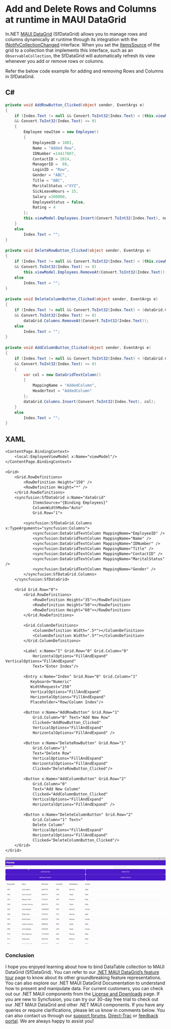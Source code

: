 # Add and Delete Rows and Columns at runtime in MAUI DataGrid
In.NET [MAUI DataGrid](https://www.syncfusion.com/maui-controls/maui-datagrid) (SfDataGrid) allows you to manage rows and columns dynamically at runtime through its integration with the [INotifyCollectionChanged](https://learn.microsoft.com/en-us/dotnet/api/system.componentmodel.inotifypropertychanged?view=net-7.0) interface. When you set the [ItemsSource](https://help.syncfusion.com/cr/maui/Syncfusion.Maui.DataGrid.SfDataGrid.html#Syncfusion_Maui_DataGrid_SfDataGrid_ItemsSource) of the grid to a collection that implements this interface, such as an `ObservableCollection`, the SfDataGrid will automatically refresh its view whenever you add or remove rows or columns.

Refer the below code example for adding and removing Rows and Columns in SfDataGrid.
## C#

```C#
private void AddRowButton_Clicked(object sender, EventArgs e)
{
    if (Index.Text != null && Convert.ToInt32(Index.Text) < (this.viewModel.Employees.Count)
    && Convert.ToInt32(Index.Text) >= 0)
    {
        Employee newItem = new Employee()
        {
            EmployeeID = 1001,
            Name = "Added Row",
            IDNumber =14417807,
            ContactID = 2014,
            ManagerID =  60,
            LoginID = "Row",
            Gender = "ABC",
            Title = "ABC",
            MaritalStatus ="XYZ",
            SickLeaveHours = 15,
            Salary =200000,
            EmployeeStatus = false,
            Rating = 4
        };
        this.viewModel.Employees.Insert(Convert.ToInt32(Index.Text), newItem);
    }
    else
        Index.Text = "";
}

private void DeleteRowButton_Clicked(object sender, EventArgs e)
{
    if (Index.Text != null && Convert.ToInt32(Index.Text) < (this.viewModel.Employees.Count)
    && Convert.ToInt32(Index.Text) >= 0)
        this.viewModel.Employees.RemoveAt(Convert.ToInt32(Index.Text));
    else
        Index.Text = "";
}

private void DeleteColumnButton_Clicked(object sender, EventArgs e)
{
    if (Index.Text != null && Convert.ToInt32(Index.Text) < (dataGrid.Columns.Count)
    && Convert.ToInt32(Index.Text) >= 0)
        dataGrid.Columns.RemoveAt(Convert.ToInt32(Index.Text));
    else
        Index.Text = "";
}

private void AddColumnButton_Clicked(object sender, EventArgs e)
{
    if (Index.Text != null && Convert.ToInt32(Index.Text) < (dataGrid.Columns.Count)
    && Convert.ToInt32(Index.Text) >= 0)
    {
        var col = new DataGridTextColumn()
        {
            MappingName = "AddedColumn",
            HeaderText = "AddedColumn"
        };
        dataGrid.Columns.Insert(Convert.ToInt32(Index.Text), col);
    }
    else
        Index.Text = "";
}
```
## XAML
```XAML
<ContentPage.BindingContext>
    <local:EmployeeViewModel x:Name="viewModel"/>
</ContentPage.BindingContext>

<Grid>
    <Grid.RowDefinitions>
        <RowDefinition Height="150" />
        <RowDefinition Height="*" />
    </Grid.RowDefinitions>
    <syncfusion:SfDataGrid x:Name="dataGrid"
            ItemsSource="{Binding Employees}"
            ColumnWidthMode="Auto"
            Grid.Row="1">

        <syncfusion:SfDataGrid.Columns x:TypeArguments="syncfusion:Columns">
            <syncfusion:DataGridTextColumn MappingName="EmployeeID" />
            <syncfusion:DataGridTextColumn MappingName="Name" />
            <syncfusion:DataGridTextColumn MappingName="IDNumber" />
            <syncfusion:DataGridTextColumn MappingName="Title" />
            <syncfusion:DataGridTextColumn MappingName="ContactID" />
            <syncfusion:DataGridTextColumn MappingName="MaritalStatus" />
            <syncfusion:DataGridTextColumn MappingName="Gender" />
        </syncfusion:SfDataGrid.Columns>
    </syncfusion:SfDataGrid>

    <Grid Grid.Row="0">
        <Grid.RowDefinitions>
            <RowDefinition Height="35"></RowDefinition>
            <RowDefinition Height="50"></RowDefinition>
            <RowDefinition Height="60"></RowDefinition>
        </Grid.RowDefinitions>

        <Grid.ColumnDefinitions>
            <ColumnDefinition Width=".5*"></ColumnDefinition>
            <ColumnDefinition Width=".5*"></ColumnDefinition>
        </Grid.ColumnDefinitions>

        <Label x:Name="I" Grid.Row="0" Grid.Column="0" 
            HorizontalOptions="FillAndExpand" VerticalOptions="FillAndExpand" 
            Text="Enter Index"/>

        <Entry x:Name="Index" Grid.Row="0" Grid.Column="1"
           Keyboard="Numeric" 
           WidthRequest="250" 
           VerticalOptions="FillAndExpand" 
           HorizontalOptions="FillAndExpand"
           Placeholder="Row/Column Index"/>

        <Button x:Name="AddRowButton" Grid.Row="1"
            Grid.Column="0" Text="Add New Row" 
            Clicked="AddRowButton_Clicked" 
            VerticalOptions="FillAndExpand" 
            HorizontalOptions="FillAndExpand" />

        <Button x:Name="DeleteRowButton" Grid.Row="1" 
            Grid.Column="1" 
            Text="Delete Row" 
            VerticalOptions="FillAndExpand" 
            HorizontalOptions="FillAndExpand" 
            Clicked="DeleteRowButton_Clicked"/>

        <Button x:Name="AddColumnButton" Grid.Row="2" 
            Grid.Column="0" 
            Text="Add New Column"
            Clicked="AddColumnButton_Clicked" 
            VerticalOptions="FillAndExpand" 
            HorizontalOptions="FillAndExpand" />

        <Button x:Name="DeleteColumnButton" Grid.Row="2"
            Grid.Column="1" Text=" 
            Delete Column"
            VerticalOptions="FillAndExpand" 
            HorizontalOptions="FillAndExpand" 
            Clicked="DeleteColumnButton_Clicked"/>
    </Grid>
</Grid>
```
![Adding and Removing rows and columns](AddingAndRemovingRowsAndColumns.gif)
### Conclusion
I hope you enjoyed learning about how to bind DataTable collection to MAUI DataGrid (SfDataGrid).
You can refer to our [.NET MAUI DataGrid’s feature tour](https://www.syncfusion.com/maui-controls/maui-datagrid) page to know about its other groundbreaking feature representations. You can also explore our .NET MAUI DataGrid Documentation to understand how to present and manipulate data.
For current customers, you can check out our .NET MAUI components from the [License and Downloads](https://www.syncfusion.com/account/downloads) page. If you are new to Syncfusion, you can try our 30-day free trial to check out our .NET MAUI DataGrid and other .NET MAUI components.
If you have any queries or require clarifications, please let us know in comments below. You can also contact us through our [support forums](https://www.syncfusion.com/forums), [Direct-Trac](https://support.syncfusion.com/account/login?ReturnUrl=%2Faccount%2Fconnect%2Fauthorize%2Fcallback%3Fclient_id%3Dc54e52f3eb3cde0c3f20474f1bc179ed%26redirect_uri%3Dhttps%253A%252F%252Fsupport.syncfusion.com%252Fagent%252Flogincallback%26response_type%3Dcode%26scope%3Dopenid%2520profile%2520agent.api%2520integration.api%2520offline_access%2520kb.api%26state%3D8db41f98953a4d9ba40407b150ad4cf2%26code_challenge%3DvwHoT64z2h21eP_A9g7JWtr3vp3iPrvSjfh5hN5C7IE%26code_challenge_method%3DS256%26response_mode%3Dquery) or [feedback portal](https://www.syncfusion.com/feedback/maui?control=sfdatagrid). We are always happy to assist you!
